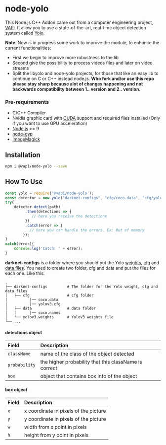
# node-yolo
This Node.js C++ Addon came out from a computer engineering project, [VAPi](https://github.com/freakstatic/vapi-server).
It allow you to use a state-of-the-art, real-time object detection system called [Yolo](https://pjreddie.com/darknet/yolo/).

**Note**: Now is in progress some work to improve the module, to enhance the current functionalities:
- First we begin to improve more robustness to the lib
- Second give the possibility to process videos files and later on video streams
- Split the libyolo and node-yolo projects, for those that like an easy lib to continue on C or C++ instead node.js.
**Who fork and/or use this repo please stay sharp because alot of changes happening and not backwards compatibility between 1.*.* version and 2.*.* version.**

### Pre-requirements
* C/C++ Compiler
* Nvidia graphic card with [CUDA](https://developer.nvidia.com/cuda-downloads) support and required files installed (Only if you want to use GPU acceleration)
* [Node.js](https://nodejs.org/en/) >= 9
* [node-gyp](https://www.npmjs.com/package/node-gyp)
* [ImageMagick](https://www.imagemagick.org/)

## Installation
```sh
npm i @vapi/node-yolo --save
```

## How To Use

```javascript
const yolo = require('@vapi/node-yolo');
const detector = new yolo("darknet-configs", "cfg/coco.data", "cfg/yolov3.cfg", "yolov3.weights");
try{
	detector.detect(path)
         .then(detections => {
            // here you receive the detections
         })
         .catch(error => {
           // here you can handle the errors. Ex: Out of memory
        });
}
catch(error){
    console.log('Catch: ' + error);
}
```
**darknet-configs** is a folder where you should put the Yolo [weights](https://pjreddie.com/darknet/yolo/), [cfg](https://github.com/pjreddie/darknet/tree/master/cfg) and [data files](https://github.com/pjreddie/darknet/tree/master/data). 
You need to create two folder, cfg and data and put the files for each one. Like this:<br/>

    .
    ├── darknet-configs         # The folder for the Yolo weight, cfg and data files
    │   ├── cfg                 # cfg folder
    |          |── coco.data
    |          |── yolov3.cfg
    │   ├── data                # data folder
    |   |      |── coco.names
    │   └── yolov3.weights      # YoloV3 weights file
    └── ...




#### detections object
| **Field**   | **Description**
|:--------------|:---------------------------------------------------------------
| `className`   | name of the class of the object detected
| `probability` | the higher probability that this className is correct
| `box`         | object that contains box info of the object

#### box object
| **Field**   | **Description**
|:--------------|:---------------------------------------------------------------
| `x`           | x coordinate in pixels of the picture
| `y`           | y coordinate in pixels of the picture
| `w`           | width from x point in pixels
| `h`           | height from y point in pixels
